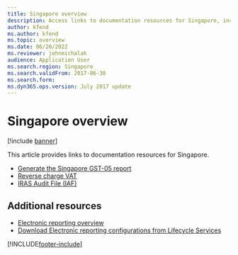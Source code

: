 ```yaml
---
title: Singapore overview
description: Access links to documentation resources for Singapore, including links to resources about Reverse charge VAT and audit files.
author: kfend
ms.author: kfend
ms.topic: overview
ms.date: 06/20/2022
ms.reviewer: johnmichalak
audience: Application User
ms.search.region: Singapore
ms.search.validFrom: 2017-06-30
ms.search.form:
ms.dyn365.ops.version: July 2017 update
---
```


# Singapore overview

[!include [banner](../../includes/banner.md)]

This article provides links to documentation resources for Singapore. 

- [Generate the Singapore GST-05 report](apac-sgp-generate-gst-05-report.md)
- [Reverse charge VAT](../global/emea-reverse-charge.md)
- [IRAS Audit File (IAF)](apac-sgp-iras-audit-file.md)


## Additional resources
- [Electronic reporting overview](../../../fin-ops-core/dev-itpro/analytics/general-electronic-reporting.md)
- [Download Electronic reporting configurations from Lifecycle Services](../../../fin-ops-core/dev-itpro/analytics/download-electronic-reporting-configuration-lcs.md)


[!INCLUDE[footer-include](../../../includes/footer-banner.md)]
